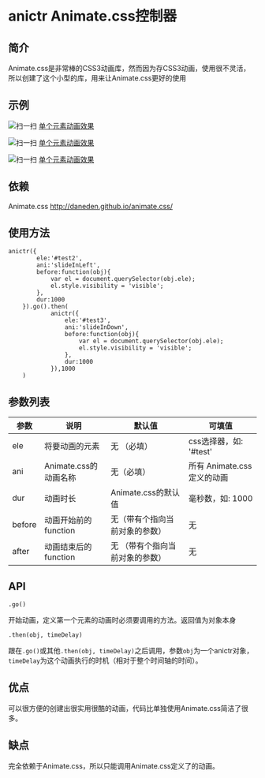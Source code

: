 # anictr Animate.css控制器

## 简介

Animate.css是非常棒的CSS3动画库，然而因为存CSS3动画，使用很不灵活，所以创建了这个小型的库，用来让Animate.css更好的使用

## 示例

![扫一扫](https://fangxianzheng.github.io/demo/anictr/demo1.png)
[单个元素动画效果](https://fangxianzheng.github.io/demo/anictr/demo1.html)

![扫一扫](https://fangxianzheng.github.io/demo/anictr/demo2.png)
[单个元素动画效果](https://fangxianzheng.github.io/demo/anictr/demo2.html)

![扫一扫](https://fangxianzheng.github.io/demo/anictr/demo3.png)
[单个元素动画效果](https://fangxianzheng.github.io/demo/anictr/demo3.html)

## 依赖

Animate.css <http://daneden.github.io/animate.css/>

## 使用方法

````
anictr({
        ele:'#test2',
        ani:'slideInLeft',
        before:function(obj){
            var el = document.querySelector(obj.ele);
            el.style.visibility = 'visible';
        },
        dur:1000
    }).go().then(
            anictr({
                ele:'#test3',
                ani:'slideInDown',
                before:function(obj){
                    var el = document.querySelector(obj.ele);
                    el.style.visibility = 'visible';
                },
                dur:1000
            }),1000
    )
````

## 参数列表

|       参数        |   说明   |  默认值 |      可填值     |
|------------------|----------|--------|----------------|
| ele              | 将要动画的元素   | 无 （必填）    | css选择器，如: '#test' |
| ani               | Animate.css的动画名称    | 无（必填）     | 所有 Animate.css定义的动画     |
| dur            | 动画时长 |  Animate.css的默认值   | 毫秒数，如: 1000       |
| before | 动画开始前的function   | 无（带有个指向当前对象的参数） | 无|
| after        | 动画结束后的function   | 无 （带有个指向当前对象的参数） | 无 |


## API

`.go()`

开始动画，定义第一个元素的动画时必须要调用的方法。返回值为对象本身


`.then(obj, timeDelay)`

跟在`.go()`或其他`.then(obj, timeDelay)`之后调用，参数`obj`为一个anictr对象，`timeDelay`为这个动画执行的时机（相对于整个时间轴的时间）。

## 优点

可以很方便的创建出很实用很酷的动画，代码比单独使用Animate.css简洁了很多。

## 缺点

完全依赖于Animate.css，所以只能调用Animate.css定义了的动画。